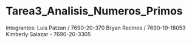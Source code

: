 # Tarea3_Analisis_Numeros_Primos

Integrantes: 
Luis Patzan / 7690-20-370
Bryan Recinos / 7690-19-18053
Kimberly Salazar - 7690-20-3305
